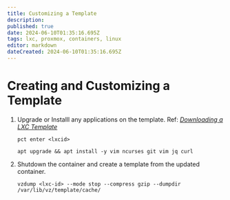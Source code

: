 ```yaml
---
title: Customizing a Template
description: 
published: true
date: 2024-06-10T01:35:16.695Z
tags: lxc, proxmox, containers, linux
editor: markdown
dateCreated: 2024-06-10T01:35:16.695Z
---
```


# Creating and Customizing a Template

1. Upgrade or Installl any applications on the template. Ref: *[Downloading a LXC Template](/home/LXC)*

    ```shell
    pct enter <lxcid>
    ```

    ```shell
    apt upgrade && apt install -y vim ncurses git vim jq curl
    ```

2. Shutdown the container and create a template from the updated container.

    ```shell
    vzdump <lxc-id> --mode stop --compress gzip --dumpdir /var/lib/vz/template/cache/
    ```

